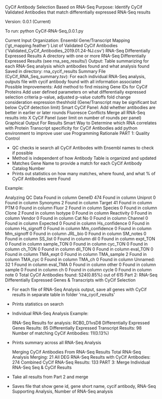 CyCif Antibody Selection Based on RNA-Seq
Purpose: Identify CyCif Validated Antibodies that match differentially expressed RNA-Seq results

Version: 0.0.1 (Current)

To run: python CyCif-RNA-Seq_0.0.1.py

Current Input Organization:
Ensembl Gene/Transcript Mapping ('gt_mapping.feather')
List of Validated CyCif Antibodies ('Validated_CyCif_Antibodies_2019.01.24-NJ.csv')
RNA-Seq Differentially Expressed Results
A directory with one or more RNA-Seq Differentially Expressed Results (see rna_seq_results/)
Output:
Table summarizing for each RNA-Seq analysis which antibodies found and what analysis found
Saved in directory: rna_cycif_results
Summary File (CyCif_RNA_Seq_summary.tsv):
For each individual RNA-Seq analysis, outputs file with cycif antibody found with all information associated
Possible Improvements:
Add method to find missing Gene IDs for CyCif Proteins
Add user defined parameters on what differentially expressed selection criteria
p-value, adjusted p-value cutoffs
fold change consideration
expression theshhold (Gene/Transcript may be significant but below CyCif detection limit)
Smart CyCif Panel:
Add whether antibodies are better in earlier or later rounds
Fluoresce Conflicts
Merge all RNA-Seq results into X CyCif Panel (user limit on number of rounds per panel)
Graphical Output For Results
Smart Way to Determine which RNA correlates with Protein
Transcript specificity for CyCif Antibodies
add python environment to improve user use
Programming Rationale
PART 1: Quality Control
-  QC checks ie search all CyCif Antibodes with Ensembl names to check if possible 
-  Method is independent of how Antibody Table is organized and updated
-  Matches Gene Name to provide a match for each CyCif Antibody Catalog Number
-  Prints out statistics on how many matches, where found, and what % of CyCif Antibodies were Found

Example:

Analyzing QC Data
Found in column GeneID 474
Found in column Uniprot 0
Found in column Synonyms 2
Found in column Target 41
Found in column PTM 0
Found in column Fluor 2
Found in column Species 0
Found in column Clone 2
Found in column Isotype 0
Found in column Reactivity 0
Found in column Vendor 0
Found in column Cat No 0
Found in column Channel 0
Found in column Expected 0
Found in column Hs_confidence 0
Found in column Hs_signoff 0
Found in column Mm_confidence 0
Found in column Mm_signoff 0
Found in column JRL_bio 0
Found in column SM_notes 0
Found in column SS_list 0
Found in column dil 0
Found in column expt_TON 0
Found in column sample_TON 0
Found in column cyc_TON 0
Found in column ch_TON 0
Found in column dil_TON 0
Found in column eval_TON 0
Found in column TMA_expt 0
Found in column TMA_sample 2
Found in column TMA_cyc 0
Found in column TMA_ch 0
Found in column Unnamed: 32 1
Found in column eval_TMA 0
Found in column other 0
Found in column sample 0
Found in column ch 0
Found in column cycle 0
Found in column note 0
Total CyCif Antibodies found: 524(0.85%) out of 615
Part 2: RNA-Seq Differentially Expressed Genes & Transcripts with CyCif Selection
- For each file of RNA-Seq Analysis output, save all genes with CyCif results in separate table in folder 'rna_cycif_results'
- Prints statistics on search

- Individual RNA-Seq Analysis Example:

    RNA-Seq Results for analysis: RCB0_D1vsD8
    Differentially Expressed Genes Results: 85
    Differentially Expressed Transcript Results: 98
    Number of matching CyCif Antibodies: 11(0.13%)
    
- Prints summary across all RNA-Seq Analysis
 
    Merging CyCif Antibodies From RNA-Seq Results
    Total RNA-Seq Analysis Merging: 21
    All DEG RNA-Seq Results with CyCif Antibodies: 274
    Combined CyCif RNA-Seq Results: 133
PART 3: Merge Individual RNA-Seq Seq & CyCif Results
- Take all results from Part 2 and merge
- Saves file that show gene id, gene short name, cycif antibody, RNA-Seq Supporting Analysis, Number of RNA-Seq analysis 
